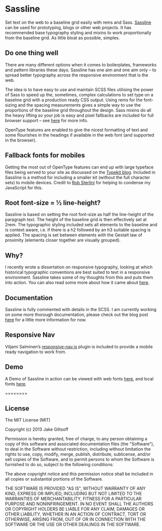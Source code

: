 # Sassline

Set text on the web to a baseline grid easily with rems and Sass. [Sassline](http://sassline.com) can be used for prototyping, blogs or other web projects. It has recommended base typography styling and mixins to work proportionally from the baseline grid. As little bloat as possible, simples.

## Do one thing well

There are many different options when it comes to boilerplates, frameworks and pattern libraries these days. Sassline has one aim and one aim only – to spread better typography across the responsive environment that is the web.

The idea is to have easy to use and maintain SCSS files utilising the power of Sass to speed up the, sometimes, complex calculations to set type on a baseline grid with a production ready CSS output. Using rems for the font-sizing and the spacing measurements gives a simple way to use the proportions of the baseline grid throughout the design. Sass mixins do all the heavy lifting so your job is easy and pixel fallbacks are included for full browser support – see [here](http://caniuse.com/rem) for more info.

OpenType features are enabled to give the nicest formatting of text and some flourishes in the headings if available in the web font (and supported in the browser).

## Fallback fonts for mobiles

Getting the most out of OpenType features can end up with large typeface files being served to your site as discussed on the [Typekit blog](http://blog.typekit.com/2013/04/17/fallback-fonts-on-mobile-devices). Included in Sassline is a method for including a smaller kit (without the full character sets) to mobile devices. Credit to [Rob Sterlini](http://robsterlini.co.uk) for helping to condense my JavaScript for this.

## Root font-size = ½ line-height?

Sassline is based on setting the root font-size as half the line-height of the paragraph text. The height of the baseline grid is then effectively set at 2rem. The typographic styling included sets all elements to the baseline and is context aware, i.e. if there is a h2 followed by an h3 suitable spacing is applied. The spacing is set between elements with the Gestalt law of proximity (elements closer together are visually grouped).

## Why?

I recently wrote a dissertation on responsive typography, looking at which historical typographic conventions are best suited to text in a responsive environment. Sassline takes some of my thoughts from this and puts them into action. You can also read some more about how it came about [here](http://typenot.es/posts/baseline-rems).

## Documentation

Sassline is fully commented with details in the SCSS. I am currently working on some more thorough documentation, please check out the blog post [here](http://typenot.es/posts/baseline-rems) for a little more information for now.

## Responsive Nav

Viljami Salminen’s [responsive-nav.js](https://github.com/viljamis/responsive-nav.js) plugin is included to provide a mobile ready navigation to work from.

## Demo

A Demo of Sassline in action can be viewed with web fonts [here](http://demo.sassline.com), and local fonts [here](http://demo.sassline.com/local-fonts).

========

## License

The MIT License (MIT)

Copyright (c) 2013 Jake Giltsoff

Permission is hereby granted, free of charge, to any person obtaining a copy of
this software and associated documentation files (the "Software"), to deal in
the Software without restriction, including without limitation the rights to
use, copy, modify, merge, publish, distribute, sublicense, and/or sell copies of
the Software, and to permit persons to whom the Software is furnished to do so,
subject to the following conditions:

The above copyright notice and this permission notice shall be included in all
copies or substantial portions of the Software.

THE SOFTWARE IS PROVIDED "AS IS", WITHOUT WARRANTY OF ANY KIND, EXPRESS OR
IMPLIED, INCLUDING BUT NOT LIMITED TO THE WARRANTIES OF MERCHANTABILITY, FITNESS
FOR A PARTICULAR PURPOSE AND NONINFRINGEMENT. IN NO EVENT SHALL THE AUTHORS OR
COPYRIGHT HOLDERS BE LIABLE FOR ANY CLAIM, DAMAGES OR OTHER LIABILITY, WHETHER
IN AN ACTION OF CONTRACT, TORT OR OTHERWISE, ARISING FROM, OUT OF OR IN
CONNECTION WITH THE SOFTWARE OR THE USE OR OTHER DEALINGS IN THE SOFTWARE.
